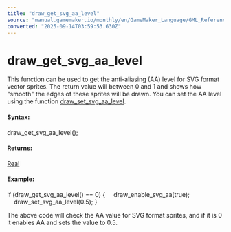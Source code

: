 ```yaml
---
title: "draw_get_svg_aa_level"
source: "manual.gamemaker.io/monthly/en/GameMaker_Language/GML_Reference/Drawing/Sprites_And_Tiles/draw_get_svg_aa_level.htm"
converted: "2025-09-14T03:59:53.630Z"
---
```


# draw\_get\_svg\_aa\_level

This function can be used to get the anti-aliasing (AA) level for SVG format vector sprites. The return value will between 0 and 1 and shows how "smooth" the edges of these sprites will be drawn. You can set the AA level using the function [draw\_set\_svg\_aa\_level](draw_set_svg_aa_level.md).

#### Syntax:

draw\_get\_svg\_aa\_level();

#### Returns:

[Real](../../../GML_Overview/Data_Types.md)

#### Example:

if (draw\_get\_svg\_aa\_level() == 0)
{
    draw\_enable\_svg\_aa(true);
    draw\_set\_svg\_aa\_level(0.5);
}

The above code will check the AA value for SVG format sprites, and if it is 0 it enables AA and sets the value to 0.5.